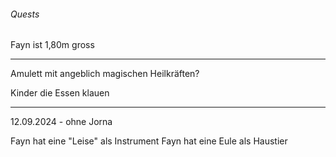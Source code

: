 ###### Quests

Fayn ist 1,80m gross

---

Amulett mit angeblich magischen Heilkräften?

Kinder die Essen klauen

---

12.09.2024 - ohne Jorna

Fayn hat eine "Leise" als Instrument 
Fayn hat eine Eule als Haustier